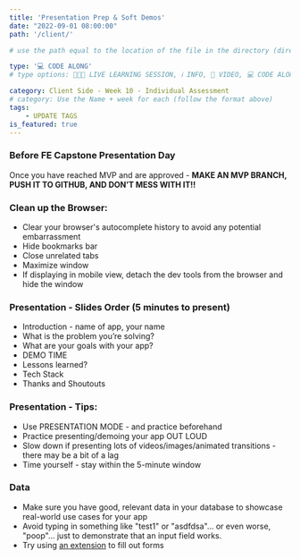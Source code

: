 ```yaml
---
title: 'Presentation Prep & Soft Demos'
date: "2022-09-01 08:00:00"
path: '/client/'

# use the path equal to the location of the file in the directory (directory structure)

type: '💻 CODE ALONG'
# type options: 👩🏽‍🏫 LIVE LEARNING SESSION, ℹ️ INFO, 🎥 VIDEO, 💻 CODE ALONG, 🥼LAB, ↩️ REVIEW/NOTES, 👥 GROUP LEARNING, 👷🏼‍♂️ GROUP PROJECT, 🧠 ASSESSMENT, 📝 ASSIGNMENT

category: Client Side - Week 10 - Individual Assessment
# category: Use the Name + week for each (follow the format above)
tags: 
    - UPDATE TAGS
is_featured: true
---
```

### Before FE Capstone Presentation Day
Once you have reached MVP and are approved - **MAKE AN MVP BRANCH, PUSH IT TO GITHUB, AND DON’T MESS WITH IT!!**

### Clean up the Browser:
- Clear your browser's autocomplete history to avoid any potential embarrassment
- Hide bookmarks bar
- Close unrelated tabs
- Maximize window
- If displaying in mobile view, detach the dev tools from the browser and hide the window

### Presentation - Slides Order (5 minutes to present)
- Introduction - name of app, your name
- What is the problem you’re solving?
- What are your goals with your app?
- DEMO TIME
- Lessons learned?
- Tech Stack
- Thanks and Shoutouts

### Presentation - Tips:
- Use PRESENTATION MODE - and practice beforehand
- Practice presenting/demoing your app OUT LOUD
- Slow down if presenting lots of videos/images/animated transitions - there may be a bit of a lag
- Time yourself - stay within the 5-minute window

### Data
- Make sure you have good, relevant data in your database to showcase real-world use cases for your app
- Avoid typing in something like "test1" or "asdfdsa"... or even worse, "poop"... just to demonstrate that an input field works.
- Try using [an extension](https://chrome.google.com/webstore/detail/fake-filler/bnjjngeaknajbdcgpfkgnonkmififhfo/related?hl=en) to fill out forms
